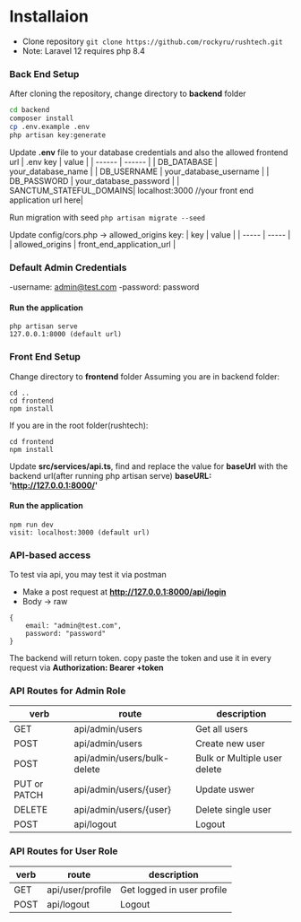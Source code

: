 # Installaion

- Clone repository
``
git clone https://github.com/rockyru/rushtech.git
``
- Note: Laravel 12 requires php 8.4

### Back End Setup
After cloning the repository, change directory to **backend** folder
```sh
cd backend
composer install
cp .env.example .env
php artisan key:generate
```
Update **.env** file to your database credentials and also the allowed frontend url
| .env key | value |
| ------ | ------ |
| DB_DATABASE | your_database_name |
| DB_USERNAME | your_database_username |
| DB_PASSWORD | your_database_password |
| SANCTUM_STATEFUL_DOMAINS| localhost:3000 //your front end application url here|

Run migration with seed
``
php artisan migrate --seed
``



Update config/cors.php -> allowed_origins key:
| key | value |
| ----- | ----- |
| allowed_origins | front_end_application_url |

### Default Admin Credentials
-username: admin@test.com
-password: password

#### Run the application
```
php artisan serve
127.0.0.1:8000 (default url)
```
### Front End Setup
Change directory to **frontend** folder
Assuming you are in backend folder:
```
cd ..
cd frontend
npm install
```

If you are in the root folder(rushtech):
```
cd frontend
npm install
```
Update **src/services/api.ts**, find and replace the value for **baseUrl** with the backend url(after running php artisan serve)
  **baseURL: 'http://127.0.0.1:8000/'**
 

#### Run the application
```
npm run dev
visit: localhost:3000 (default url)
```

### API-based access
To test via api, you may test it  via postman
- Make a post request at **http://127.0.0.1:8000/api/login**
- Body -> raw 
```
{
    email: "admin@test.com",
    password: "password"
}
```
The backend will return token. copy paste the token and use it in every request via **Authorization: Bearer +token**

### API Routes for Admin Role
|verb |  route | description |
| ---- | ---- | ---- |
| GET | api/admin/users | Get all users |
| POST | api/admin/users | Create new user |
| POST  | api/admin/users/bulk-delete | Bulk or Multiple user delete |
| PUT or PATCH | api/admin/users/{user} | Update uswer |
| DELETE | api/admin/users/{user} | Delete single user |
| POST | api/logout | Logout |
### API Routes for User Role
|verb |  route | description |
| ---- | ---- | ---- |
| GET | api/user/profile | Get logged in user profile |
| POST | api/logout | Logout |
